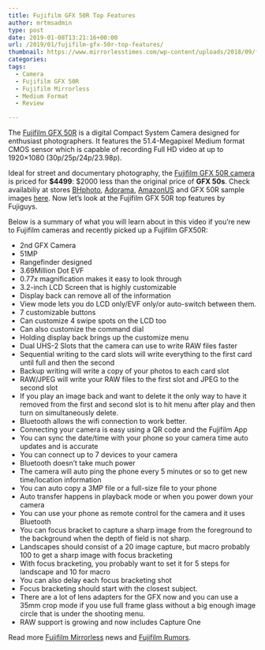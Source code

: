 ```yaml
---
title: Fujifilm GFX 50R Top Features
author: mrtmsadmin
type: post
date: 2019-01-08T13:21:16+00:00
url: /2019/01/fujifilm-gfx-50r-top-features/
thumbnail: https://www.mirrorlesstimes.com/wp-content/uploads/2018/09/fujifilm-gfx-50r-front.jpg
categories:
tags:
  - Camera
  - Fujifilm GFX 50R
  - Fujifilm Mirrorless
  - Medium Format
  - Review

---
```

The <a href="https://www.mirrorlesstimes.com/tags/fujifilm-gfx-50r/" target="_blank" rel="noopener">Fujifilm GFX 50R</a> is a digital Compact System Camera designed for enthusiast photographers. It features the 51.4-Megapixel Medium format CMOS sensor which is capable of recording Full HD video at up to 1920&#215;1080 (30p/25p/24p/23.98p).

Ideal for street and documentary photography, the <a href="http://www.guidetocamera.com/products/fujifilm/slrs/fujifilm-gfx-50r" target="_blank" rel="noopener">Fujifilm GFX 50R camera</a> is priced for **$4499**: $2000 less than the original price of **GFX 50s**. Check availabiliy at stores <a href="https://www.bhphotovideo.com/c/product/1436551-REG/fujifilm_600020523_gfx_50r_medium_format.html/BI/20175/KBID/14249/" target="_blank" rel="follow external noopener noreferrer" data-wpel-link="external">BHphoto</a>, <a class="broken_link" href="https://adorama.evyy.net/c/63923/51926/1036?u=https%3A%2F%2Fwww.adorama.com%2Fals.mvc%2Fnspc%2FError%2FNoResultFound%3FSearchInfo%3Dfujifilm%2520gfx%252050r" target="_blank" rel="follow external noopener noreferrer">Adorama</a>, <a href="https://amzn.to/2QWiTDG" target="_blank" rel="follow external noopener noreferrer" data-wpel-link="external">AmazonUS</a> and GFX 50R sample images <a href="http://www.fujifilm.com/products/digital_cameras/gfx/fujifilm_gfx_50r/sample_images/" target="_blank" rel="noopener">here</a>. Now let’s look at the Fujifilm GFX 50R top features by Fujiguys. <!--more-->



Below is a summary of what you will learn about in this video if you’re new to Fujifilm cameras and recently picked up a Fujifilm GFX50R:

  * 2nd GFX Camera
  * 51MP
  * Rangefinder designed
  * 3.69Million Dot EVF
  * 0.77x magnification makes it easy to look through
  * 3.2-inch LCD Screen that is highly customizable
  * Display back can remove all of the information
  * View mode lets you do LCD only/EVF only/or auto-switch between them.
  * 7 customizable buttons
  * Can customize 4 swipe spots on the LCD too
  * Can also customize the command dial
  * Holding display back brings up the customize menu
  * Dual UHS-2 Slots that the camera can use to write RAW files faster
  * Sequential writing to the card slots will write everything to the first card until full and then the second
  * Backup writing will write a copy of your photos to each card slot
  * RAW/JPEG will write your RAW files to the first slot and JPEG to the second slot
  * If you play an image back and want to delete it the only way to have it removed from the first and second slot is to hit menu after play and then turn on simultaneously delete.
  * Bluetooth allows the wifi connection to work better.
  * Connecting your camera is easy using a QR code and the Fujifilm App
  * You can sync the date/time with your phone so your camera time auto updates and is accurate
  * You can connect up to 7 devices to your camera
  * Bluetooth doesn’t take much power
  * The camera will auto ping the phone every 5 minutes or so to get new time/location information
  * You can auto copy a 3MP file or a full-size file to your phone
  * Auto transfer happens in playback mode or when you power down your camera
  * You can use your phone as remote control for the camera and it uses Bluetooth
  * You can focus bracket to capture a sharp image from the foreground to the background when the depth of field is not sharp.
  * Landscapes should consist of a 20 image capture, but macro probably 100 to get a sharp image with focus bracketing
  * With focus bracketing, you probably want to set it for 5 steps for landscape and 10 for macro
  * You can also delay each focus bracketing shot
  * Focus bracketing should start with the closest subject.
  * There are a lot of lens adapters for the GFX now and you can use a 35mm crop mode if you use full frame glass without a big enough image circle that is under the shooting menu.
  * RAW support is growing and now includes Capture One

Read more [Fujifilm Mirrorless][1] news and <a href="https://www.dailycameranews.com/tag/fujifilm-rumors/" target="_blank" rel="noopener">Fujifilm Rumors</a>.

 [1]: https://www.mirrorlesstimes.com/tags/fujifilm-mirrorless/